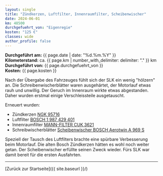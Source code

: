 ```yaml
---
layout: single
title: "Zündkerzen, Luftfilter, Innenraumfilter, Scheibenwischer"
date: 2024-06-01
km: 48500
durchgefuehrt_von: "Eigenregie"
kosten: "125 €"
classes: wide
author_profile: false
---
```

**Durchgeführt am:** {{ page.date | date: "%d.%m.%Y" }}  
**Kilometerstand:** ca. {{ page.km | number_with_delimiter: delimiter: "." }} km  
**Durchgeführt von:** {{ page.durchgefuehrt_von }}  
**Kosten:** {{ page.kosten }}

Nach der Übergabe des Fahrzeuges fühlt sich der SLK ein wenig "hölzern" an. Die Schreibenwischerblätter waren ausgehärtet, der Motorlauf etwas rauh und unwillig. Der Geruch im Innenraum wirkte etwas abgestanden. Daher wurden erstmal einige Verschleissteile ausgetauscht. 

Erneuert wurden:

- Zündkerzen [NGK 95716](https://www.auto-doc.at/ngk/636510)
- Luftfilter [BOSCH 1 987 429 401](https://www.auto-doc.at/bosch/1187867)
- Innenraumfilter [MANN-FILTER CUK 3621](https://www.auto-doc.at/mann-filter/962585)
- Schreibwischerblätter [Scheibenwischer BOSCH Aerotwin A 969 S](https://www.auto-doc.at/bosch/1194352#scheibenwischer)

Speziell der Tausch des Luftfilters brachte eine spürbare Verbesserung beim Motorlauf. Die alten Bosch Zündkerzen hätten es wohl noch weiter getan. Der Scheibenwischer erfüllte seinen Zweck wieder. Fürs SLK war damit bereit für die ersten Ausfahrten. 

---

[Zurück zur Startseite]({{ site.baseurl }}/)
